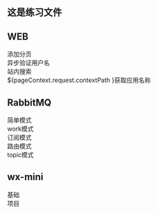 这是练习文件<br/>
--
WEB
---
添加分页<br/>
异步验证用户名<br/>
站内搜索<br/>
${pageContext.request.contextPath }获取应用名称<br/>

RabbitMQ
---
简单模式<br/>
work模式<br/>
订阅模式<br/>
路由模式<br/>
topic模式<br/>

wx-mini
---
基础<br/>
项目<br/>